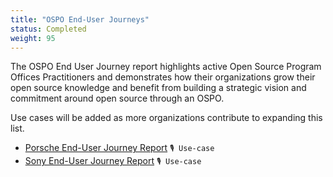 ```yaml
---
title: "OSPO End-User Journeys"
status: Completed
weight: 95
---
```


The OSPO End User Journey report highlights active Open Source Program Offices Practitioners and
demonstrates how their organizations grow their open source knowledge and benefit from building a
strategic vision and commitment around open source through an OSPO. 

Use cases will be added as more organizations contribute to expanding this list.

* [Porsche End-User Journey Report](https://github.com/todogroup/ospology/files/14300430/Porsche-enduser-OSPOCaseStudy.pdf) `🎙 Use-case`
* [Sony End-User Journey Report](https://github.com/todogroup/ospology/files/13006962/sony_end-user-OSPOCaseStudy.pdf) `🎙 Use-case`

